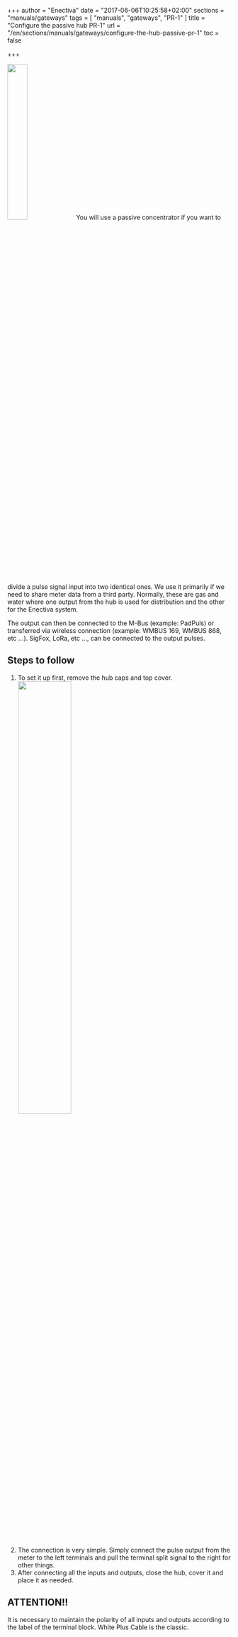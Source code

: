 +++
author = "Enectiva"
date = "2017-06-06T10:25:58+02:00"
sections = "manuals/gateways"
tags = [
    "manuals",
    "gateways",
    "PR-1"
]
title = "Configure the passive hub PR-1"
url = "/en/sections/manuals/gateways/configure-the-hub-passive-pr-1"
toc = false

+++

<img class="right" src="/images/hub-pasivo-pr-1.jpg" style="width:30%"></img>
You will use a passive concentrator if you want to divide a pulse signal input into two identical ones. We use it primarily if we need to share meter data from a third party. Normally, these are gas and water where one output from the hub is used for distribution and the other for the Enectiva system.

The output can then be connected to the M-Bus (example: PadPuls) or transferred via wireless connection (example: WMBUS 169, WMBUS 868, etc ...). SigFox, LoRa, etc ..., can be connected to the output pulses.

## Steps to follow

1. To set it up first, remove the hub caps and top cover.
<img class="center" src="/images/hub-pasivo-pr-1-without-cases_en.png" style="width:50%"></img>
2. The connection is very simple. Simply connect the pulse output from the meter to the left terminals and pull the terminal split signal to the right for other things.
3. After connecting all the inputs and outputs, close the hub, cover it and place it as needed.


## ATTENTION!!
It is necessary to maintain the polarity of all inputs and outputs according to the label of the terminal block. White Plus Cable is the classic.
